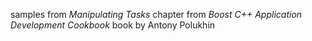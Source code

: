 samples from *Manipulating Tasks* chapter from *Boost C++ Application Development Cookbook* book by Antony Polukhin
